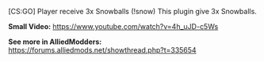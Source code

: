 </b>[CS:GO] Player receive 3x Snowballs (!snow)
This plugin give 3x Snowballs.</b>

<b>Small Video:</b>
https://www.youtube.com/watch?v=4h_uJD-c5Ws

<b>See more in AlliedModders:</b>
https://forums.alliedmods.net/showthread.php?t=335654
